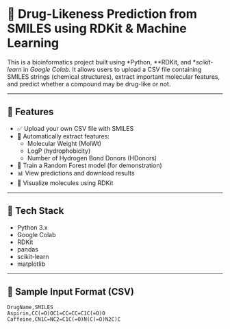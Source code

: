 # 🧪 Drug-Likeness Prediction from SMILES using RDKit & Machine Learning

This is a bioinformatics project built using *Python, **RDKit, and **scikit-learn* in *Google Colab*. It allows users to upload a CSV file containing SMILES strings (chemical structures), extract important molecular features, and predict whether a compound may be drug-like or not.

---

## 🚀 Features

- ✅ Upload your own CSV file with SMILES
- 🔬 Automatically extract features:
  - Molecular Weight (MolWt)
  - LogP (hydrophobicity)
  - Number of Hydrogen Bond Donors (HDonors)
- 🤖 Train a Random Forest model (for demonstration)
- 📊 View predictions and download results
- 🎨 Visualize molecules using RDKit

---

## 🧰 Tech Stack

- Python 3.x
- Google Colab
- RDKit
- pandas
- scikit-learn
- matplotlib

---

## 📂 Sample Input Format (CSV)

```csv
DrugName,SMILES
Aspirin,CC(=O)OC1=CC=CC=C1C(=O)O
Caffeine,CN1C=NC2=C1C(=O)N(C(=O)N2C)C
